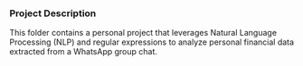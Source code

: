 ### Project Description

This folder contains a personal project that leverages Natural Language Processing (NLP) and regular expressions to analyze personal financial data extracted from a WhatsApp group chat.